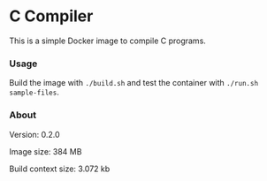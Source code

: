 # C Compiler

This is a simple Docker image to compile C programs.

### Usage

Build the image with `./build.sh` and test the container with `./run.sh sample-files`.

### About

Version: 0.2.0

Image size: 384 MB

Build context size: 3.072 kb

